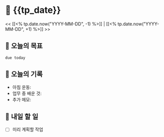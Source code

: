 # 📅 {{tp_date}}  
<< [[<% tp.date.now("YYYY-MM-DD", -1) %>]] | [[<% tp.date.now("YYYY-MM-DD", +1) %>]] >>  

## 🌅 오늘의 목표
```tasks 
due today
```

## 📝 오늘의 기록
- 아침 운동:
- 업무 중 배운 것:
- 추가 메모:

## 📌 내일 할 일
- [ ] 미리 계획할 작업

